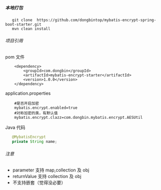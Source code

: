 ##### 本地打包
```properties
   git clone  https://github.com/dongbintop/mybatis-encrypt-spring-boot-starter.git
   mvn clean install
```


###### 项目引用

pom 文件
```properties
    <dependency>
        <groupId>com.dongbin</groupId>
        <artifactId>mybatis-encrypt-starter</artifactId>
        <version>1.0.0</version>
    </dependency>
 ```
 
 application.properties
 
 ```properties
     #是否开启加密
     mybatis.encrypt.enabled=true
     #对称加密的类，有默认值
     mybatis.encrypt.clazz=com.dongbin.mybatis.encrypt.AESUtil
```
 Java 代码
 
  ```java
     @MybatisEncrypt
     private String name;
  ```
  
  ###### 注意
  
  - parameter 支持 map,collection 及 obj
  - returnValue 支持 collection 及 obj
  - 不支持嵌套（觉得没必要）
 


